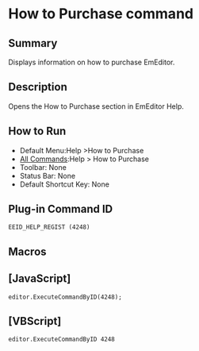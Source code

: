 # How to Purchase command

## Summary

Displays information on how to purchase EmEditor.

## Description

Opens the How to Purchase section in EmEditor Help.

## How to Run

- Default Menu:Help \>How to Purchase
- [All Commands](../tools/all_commands):Help >
How to Purchase
- Toolbar: None
- Status Bar: None
- Default Shortcut Key: None

## Plug-in Command ID

```
EEID_HELP_REGIST (4248)```

## Macros

## \[JavaScript\]

```
editor.ExecuteCommandByID(4248);
```

## \[VBScript\]

```
editor.ExecuteCommandByID 4248
```
